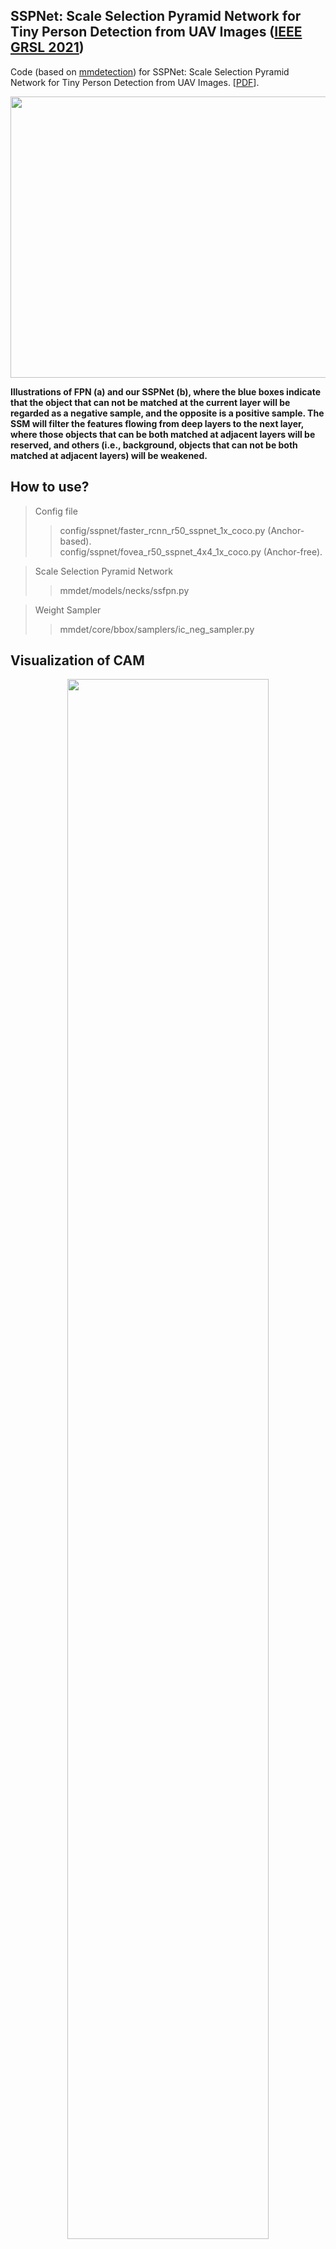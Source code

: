 ## SSPNet: Scale Selection Pyramid Network for Tiny Person Detection from UAV Images ([IEEE GRSL 2021](https://ieeexplore.ieee.org/document/9515145))

Code (based on [mmdetection](https://github.com/open-mmlab/mmdetection)) for SSPNet: Scale Selection Pyramid Network for Tiny Person Detection from UAV Images. [[PDF](https://arxiv.org/abs/2107.01548)].


<p align="center">
<img src=https://github.com/MingboHong/SSPNet-Scale-Selection-Pyramid-Network-for-Tiny-Person-Detection-from-UAV-Images/blob/main/img/img1.png width="600px" height="450px">
</p>


**Illustrations of FPN (a) and our SSPNet (b), where the blue boxes indicate that the object that can not be matched at the current layer will be regarded as a negative sample, and the opposite is a positive sample. The SSM will filter the features flowing from deep layers to the next layer, where those objects that can be both matched at adjacent layers will be reserved, and others (i.e., background, objects that can not be both matched at adjacent layers) will be weakened.**


## How to use?

>  Config file
>> config/sspnet/faster_rcnn_r50_sspnet_1x_coco.py (Anchor-based).  
>> config/sspnet/fovea_r50_sspnet_4x4_1x_coco.py (Anchor-free).


> Scale Selection Pyramid Network
>> mmdet/models/necks/ssfpn.py

> Weight Sampler
>> mmdet/core/bbox/samplers/ic_neg_sampler.py 

## Visualization of CAM
<p align="center">
<img src=https://github.com/MingboHong/SSPNet-Scale-Selection-Pyramid-Network-for-Tiny-Person-Detection-from-UAV-Images/blob/main/img/cam.png width="80%" height="80%">
</p>


## Qualitative results
<p align="center">
<img src=https://github.com/MingboHong/SSPNet-Scale-Selection-Pyramid-Network-for-Tiny-Person-Detection-from-UAV-Images/blob/main/img/visualization.png width="80%" height="80%">
</p>

## Note：
Sorry for being late！

## TOD
- [ ] release label
- [ ] release pretrain model
- [ ] add quantitative results

## Citation

If you use this code or ideas from the paper for your research, please cite our paper:

```
@article{hong2021sspnet,
  title={SSPNet: Scale Selection Pyramid Network for Tiny Person Detection From UAV Images},
  author={Hong, Mingbo and Li, Shuiwang and Yang, Yuchao and Zhu, Feiyu and Zhao, Qijun and Lu, Li},
  journal={IEEE Geoscience and Remote Sensing Letters},
  year={2021},
  publisher={IEEE}
}
```

## Reference
[1] Chen, Kai, et al. "MMDetection: Open mmlab detection toolbox and benchmark." arXiv preprint arXiv:1906.07155 (2019).

## Contact
kris@stu.scu.edu.cn
